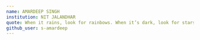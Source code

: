 ```yaml
---
name: AMARDEEP SINGH
institution: NIT JALANDHAR
quote: When it rains, look for rainbows. When it’s dark, look for stars
github_user: s-amardeep
---
```

